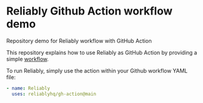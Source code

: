 # Reliably Github Action workflow demo
Repository demo for Reliably workflow with GitHub Action

This repository explains how to use Reliably as GitHub Action by providing
a simple [workflow](.github/workflows/reliably.yaml).

To run Reliably, simply use the action within your Github workflow YAML file:
```yaml
- name: Reliably
  uses: reliablyhq/gh-action@main
```
